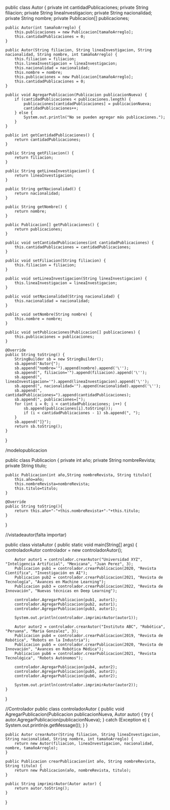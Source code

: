 public class Autor {
    private int cantidadPublicaciones;
    private String filiacion;
    private String lineaInvestigacion;
    private String nacionalidad;
    private String nombre;
    private Publicacion[] publicaciones;

    public Autor(int tamañoArreglo) {
        this.publicaciones = new Publicacion[tamañoArreglo];
        this.cantidadPublicaciones = 0;
    }

    public Autor(String filiacion, String lineaInvestigacion, String nacionalidad, String nombre, int tamañoArreglo) {
        this.filiacion = filiacion;
        this.lineaInvestigacion = lineaInvestigacion;
        this.nacionalidad = nacionalidad;
        this.nombre = nombre;
        this.publicaciones = new Publicacion[tamañoArreglo];
        this.cantidadPublicaciones = 0;
    }

    public void AgregarPublicacion(Publicacion publicacionNueva) {
        if (cantidadPublicaciones < publicaciones.length) {
            publicaciones[cantidadPublicaciones] = publicacionNueva;
            cantidadPublicaciones++;
        } else {
            System.out.println("No se pueden agregar más publicaciones.");
        }
    }

    public int getCantidadPublicaciones() {
        return cantidadPublicaciones;
    }

    public String getFiliacion() {
        return filiacion;
    }

    public String getLineaInvestigacion() {
        return lineaInvestigacion;
    }

    public String getNacionalidad() {
        return nacionalidad;
    }

    public String getNombre() {
        return nombre;
    }

    public Publicacion[] getPublicaciones() {
        return publicaciones;
    }

    public void setCantidadPublicaciones(int cantidadPublicaciones) {
        this.cantidadPublicaciones = cantidadPublicaciones;
    }

    public void setFiliacion(String filiacion) {
        this.filiacion = filiacion;
    }

    public void setLineaInvestigacion(String lineaInvestigacion) {
        this.lineaInvestigacion = lineaInvestigacion;
    }

    public void setNacionalidad(String nacionalidad) {
        this.nacionalidad = nacionalidad;
    }

    public void setNombre(String nombre) {
        this.nombre = nombre;
    }

    public void setPublicaciones(Publicacion[] publicaciones) {
        this.publicaciones = publicaciones;
    }

    @Override
    public String toString() {
        StringBuilder sb = new StringBuilder();
        sb.append("Autor{");
        sb.append("nombre='").append(nombre).append('\'');
        sb.append(", filiacion='").append(filiacion).append('\'');
        sb.append(", lineaInvestigacion='").append(lineaInvestigacion).append('\'');
        sb.append(", nacionalidad='").append(nacionalidad).append('\'');
        sb.append(", cantidadPublicaciones=").append(cantidadPublicaciones);
        sb.append(", publicaciones=[");
        for (int i = 0; i < cantidadPublicaciones; i++) {
            sb.append(publicaciones[i].toString());
            if (i < cantidadPublicaciones - 1) sb.append(", ");
        }
        sb.append("]}");
        return sb.toString();
    }
}



/modelopublicacion

public class Publicacion {
    private int año;
    private String nombreRevista;
    private String titulo;
    
    public Publicacion(int año,String nombreRevista, String titulo){
        this.año=año;
        this.nombreRevista=nombreRevista;
        this.titulo=titulo;
    }
    
    @Override
    public String toString(){
        return this.año+"-"+this.nombreRevista+"-"+this.titulo;
    }
}



//vistadeautor(falta importar)

public class vistaAutor {
    public static void main(String[] args) {
        controladorAutor controlador = new controladorAutor();

        Autor autor1 = controlador.crearAutor("Universidad XYZ", "Inteligencia Artificial", "Mexicana", "Juan Perez", 3);
        Publicacion pub1 = controlador.crearPublicacion(2020, "Revista Científica", "Investigación en AI");
        Publicacion pub2 = controlador.crearPublicacion(2021, "Revista de Tecnología", "Avances en Machine Learning");
        Publicacion pub3 = controlador.crearPublicacion(2022, "Revista de Innovación", "Nuevas técnicas en Deep Learning");

        controlador.AgregarPublicacion(pub1, autor1);
        controlador.AgregarPublicacion(pub2, autor1);
        controlador.AgregarPublicacion(pub3, autor1);

        System.out.println(controlador.imprimirAutor(autor1));

        Autor autor2 = controlador.crearAutor("Instituto ABC", "Robótica", "Peruana", "Maria Gonzalez", 3);
        Publicacion pub4 = controlador.crearPublicacion(2019, "Revista de Robótica", "Robots en la Industria");
        Publicacion pub5 = controlador.crearPublicacion(2020, "Revista de Innovación", "Avances en Robótica Médica");
        Publicacion pub6 = controlador.crearPublicacion(2021, "Revista Tecnológica", "Robots Autónomos");

        controlador.AgregarPublicacion(pub4, autor2);
        controlador.AgregarPublicacion(pub5, autor2);
        controlador.AgregarPublicacion(pub6, autor2);

        System.out.println(controlador.imprimirAutor(autor2));
    }
}

//Controlador
public class controladorAutor {
    public void AgregarPublicacion(Publicacion publicacionNueva, Autor autor) {
        try {
            autor.AgregarPublicacion(publicacionNueva);
        } catch (Exception e) {
            System.out.println(e.getMessage());
        }
    }

    public Autor crearAutor(String filiacion, String lineaInvestigacion, String nacionalidad, String nombre, int tamañoArreglo) {
        return new Autor(filiacion, lineaInvestigacion, nacionalidad, nombre, tamañoArreglo);
    }

    public Publicacion crearPublicacion(int año, String nombreRevista, String titulo) {
        return new Publicacion(año, nombreRevista, titulo);
    }

    public String imprimirAutor(Autor autor) {
        return autor.toString();
    }
}
